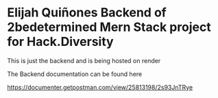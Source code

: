 # Elijah Quiñones Backend of 2bedetermined Mern Stack project for Hack.Diversity

This is just the backend and is being hosted on render

The Backend documentation can be found here 


https://documenter.getpostman.com/view/25813198/2s93JnTRye
